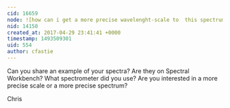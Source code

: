```yaml
---
cid: 16659
node: ![how can i get a more precise wavelenght-scale to  this spectrum --distances 5nm or less ?](../notes/rudolf455/04-29-2017/how-can-i-get-a-more-precise-wavelenght-scale-to-this-spectrum-distances-5nm-or-less)
nid: 14150
created_at: 2017-04-29 23:41:41 +0000
timestamp: 1493509301
uid: 554
author: cfastie
---
```


Can you share an example of your spectra? Are they on Spectral Workbench? What spectrometer did you use?  Are you interested in a more precise scale or a more precise spectrum?

Chris